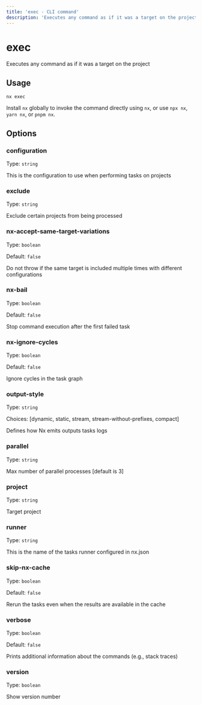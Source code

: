 ```yaml
---
title: 'exec - CLI command'
description: 'Executes any command as if it was a target on the project'
---
```


# exec

Executes any command as if it was a target on the project

## Usage

```shell
nx exec
```

Install `nx` globally to invoke the command directly using `nx`, or use `npx nx`, `yarn nx`, or `pnpm nx`.

## Options

### configuration

Type: `string`

This is the configuration to use when performing tasks on projects

### exclude

Type: `string`

Exclude certain projects from being processed

### nx-accept-same-target-variations

Type: `boolean`

Default: `false`

Do not throw if the same target is included multiple times with different configurations

### nx-bail

Type: `boolean`

Default: `false`

Stop command execution after the first failed task

### nx-ignore-cycles

Type: `boolean`

Default: `false`

Ignore cycles in the task graph

### output-style

Type: `string`

Choices: [dynamic, static, stream, stream-without-prefixes, compact]

Defines how Nx emits outputs tasks logs

### parallel

Type: `string`

Max number of parallel processes [default is 3]

### project

Type: `string`

Target project

### runner

Type: `string`

This is the name of the tasks runner configured in nx.json

### skip-nx-cache

Type: `boolean`

Default: `false`

Rerun the tasks even when the results are available in the cache

### verbose

Type: `boolean`

Default: `false`

Prints additional information about the commands (e.g., stack traces)

### version

Type: `boolean`

Show version number
